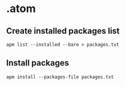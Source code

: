 # .atom

## Create installed packages list
```
apm list --installed --bare > packages.txt
```

## Install packages
```
apm install --packages-file packages.txt
```
